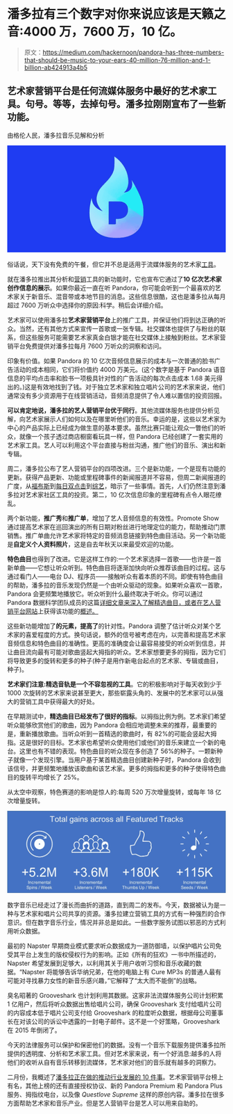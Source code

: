# 潘多拉有三个数字对你来说应该是天籁之音:4000 万，7600 万，10 亿。

> 原文：<https://medium.com/hackernoon/pandora-has-three-numbers-that-should-be-music-to-your-ears-40-million-76-million-and-1-billion-ab424913a4b5>

## 艺术家营销平台是任何流媒体服务中最好的艺术家工具。句号。等等，去掉句号。潘多拉刚刚宣布了一些新功能。

由格伦人民，潘多拉音乐见解和分析

![](img/20e59f060aca67120bc6b9eb022c9ecf.png)

俗话说，天下没有免费的午餐，但它并不总是适用于流媒体服务的艺术家[工具](https://hackernoon.com/tagged/tools)。

就在潘多拉推出其分析和[营销](https://hackernoon.com/tagged/marketing)工具的新功能时，它也宣布它通过了**10 亿次艺术家创作信息的展示**。如果你最近一直在听 Pandora，你可能会听到一个最喜欢的艺术家关于新音乐、混音带或本地节目的消息。这些信息很酷，这也是潘多拉从每月超过 7600 万听众中选择你的原因:科学。稍后会详细介绍。

艺术家可以使用潘多拉**艺术家营销平台**上的推广工具，并保证他们将到达正确的听众。当然，还有其他方式来宣传一首歌或一张专辑。社交媒体也提供了与粉丝的联系，但这些服务可能需要艺术家真金白银才能在社交媒体上接触到粉丝。艺术家营销平台免费提供对潘多拉每月 7600 万听众的洞察和访问。

印象有价值。如果 Pandora 的 10 亿次音频信息展示的成本与一次普通的脸书广告活动的成本相同，它们将价值约 4000 万美元。(这个数字是基于 Pandora 语音信息的平均点击率和脸书一项极具针对性的广告活动的每次点击成本 1.68 美元得出的。)这是有效地找到了钱。对于独立艺术家和独立唱片公司的艺术家来说，他们通常没有多少资源用于在线营销活动，音频消息提供了令人难以置信的投资回报。

**可以肯定地说，潘多拉的艺人营销平台优于同行**。其他流媒体服务也提供分析见解，向艺术家展示人们如何以及在哪里听他们的音乐。幸运的是，这些以艺术家为中心的产品实际上已经成为做生意的基本要求。虽然比赛只能让观众一瞥他们的听众，就像一个孩子透过商店橱窗看玩具一样，但 Pandora 已经创建了一套实用的艺术家工具。艺人可以利用这个平台直接与粉丝沟通，推广他们的音乐、演出和新专辑。

周二，潘多拉公布了艺人营销平台的四项改进。三个是新功能，一个是现有功能的更新。获得产品更新、功能或里程碑事件的新闻报道并不容易，但周二新闻报道的广度，从[福布斯](https://www.forbes.com/sites/hughmcintyre/2017/07/18/pandoras-artist-marketing-platform-has-now-racked-up-one-billion-ad-impressions/#483e045b48b5)到[每日双点击](http://hitsdailydouble.com/news&id=307542)到[综艺](http://variety.com/2017/music/news/pandoras-artist-marketing-platform-hits-1-billion-impressions-1202499793/)，暗示了一些事情。首先，人们仍然注意到潘多拉对艺术家社区工具的投资。第二，10 亿次信息印象的里程碑有点令人眼花缭乱。

两个新功能，**推广秀**和**推广单**，增加了艺人音频信息的有效性。Promote Show 通过提高艺术家在巡回演出的所有日期对粉丝进行地理定位的能力，帮助推动门票销售。推广单曲允许艺术家将特定的音频消息链接到特色曲目活动。另一个新功能是**自定义个人资料照片**，这是自去年秋天以来最受欢迎的功能。

**特色曲目**也得到了改进。它是这样工作的:一个艺术家选择一首歌——也许是一首新单曲——它想让听众听到。特色曲目将逐渐加快向听众推荐该曲目的过程。这与通过看门人——电台 DJ、程序员——接触听众有着本质的不同。即使有特色曲目的帮助，潘多拉的音乐发现仍然是一个由听众驱动的现象。如果听众喜欢一首歌，Pandora 会更频繁地播放它。听众听到什么最终取决于听众。你可以通过 Pandora 数据科学团队成员的这篇[详细文章来深入了解精选曲目，或者在艺人营销平台网站](https://engineering.pandora.com/promotional-song-targeting-bb2bb6913ece)上获得该功能的[概述。](https://ampplaybook.com/featured-tracks/)

这些新功能增加了**的元素，提高了**的针对性。Pandora 调整了估计听众对某个艺术家的喜爱程度的方式。换句话说，额外的信号被考虑在内，以完善和提高艺术家音频信息和特色曲目的准确性。更高的准确度会让最容易接受的听众听到信息，并让曲目流向最有可能对歌曲竖起大拇指的听众。艺术家想要更多的拇指，因为它们将导致更多的旋转和更多的种子(种子是用作新电台起点的艺术家、专辑或曲目，种子)。

**艺术家们注意:精选音轨是一个不容忽视的工具**。它的积极影响对于每天收到少于 1000 次旋转的艺术家来说甚至更大，那些崭露头角的、发展中的艺术家可以从强大的营销工具中获得最大的好处。

在早期测试中，**精选曲目已经发布了很好的指标**。以拇指比例为例。艺术家们希望听众能够欣赏他们的歌曲，因为 Pandora 会相应地调整未来的推荐，最重要的是，重新播放歌曲。当听众听到一首精选的歌曲时，有 82%的可能会竖起大拇指。这是很好的目标。艺术家也希望听众使用他们或他们的音乐来建立一个新的电台。这里也有不错的表现。特色曲目的听众现在多创造了 56%的种子。一颗新种子就像一个发现引擎。当用户基于某首精选曲目创建新种子时，Pandora 会收到该信号，并更频繁地播放该歌曲和该艺术家。更多的拇指和更多的种子使得特色曲目的旋转平均增长了 25%。

从太空中观察，特色赛道的影响是惊人的:每周 520 万次增量旋转，或每年 18 亿次增量旋转。

![](img/c237f12b1b00af3856c00f2db0a1b71f.png)

数字音乐已经走过了漫长而曲折的道路，直到周二的发布。今天，数据被认为是一种与艺术家和唱片公司共享的资源。潘多拉建立营销工具的方式有一种强烈的合作意识。但在数字音乐行业，情况并非总是如此。一些数字服务试图以邪恶的方式利用听众数据。

最初的 Napster 早期商业模式要求听众数据成为一道防御墙，以保护唱片公司免受其平台上发生的版权侵权行为的影响。正如《所有的狂欢》一书中所描述的，Napster 希望发展到足够大，以利用其关于用户收听习惯和音乐收藏的数据。“Napster 将能够告诉华纳兄弟，在他的电脑上有 Cure MP3s 的普通人最有可能对寻找暴力女性的新音乐感兴趣，”它解释了“太大而不能倒”的战略。

臭名昭著的 Grooveshark 也计划利用其数据。这家非法流媒体服务公司计划积累 1 亿用户，然后将听众数据出售给唱片公司，确保 Grooveshark 支付给唱片公司的内容成本低于唱片公司支付给 Grooveshark 的粒度听众数据，根据母公司董事长在对该公司的诉讼中透露的一封电子邮件。这不是一个好策略，Grooveshark 在 2015 年倒闭了。

今天的法律服务可以保护和保密他们的数据。没有一个音乐下载服务提供潘多拉所提供的透明度、分析和艺术家工具。但对艺术家来说，有一个好消息:越多的人将他们的收听从自有音乐转移到流媒体，艺术家对他们的音乐就有越多的洞察力。

二月份，我概述了[潘多拉正在做的推动行业发展的 10 件事](/@glennpeoples/10-things-pandora-is-doing-to-help-move-the-industry-forward-48338d3e89cb)。艺术家营销平台榜上有名，其他上榜的还有直接授权协议、新的 Pandora Premium 和 Pandora Plus 服务、拇指纹电台，以及像 *Questlove Supreme* 这样的原创内容。潘多拉在很多方面帮助艺术家和音乐产业。但是艺人营销平台是艺人可以用来自助的。